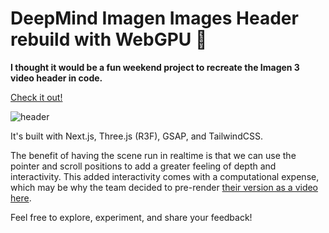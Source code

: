 # DeepMind Imagen Images Header rebuild with WebGPU 🌅

**I thought it would be a fun weekend project to recreate the Imagen 3 video header in code.**

[Check it out!](https://imagen-header-rebuild.vercel.app/)

![header](https://github.com/prag-matt-ic/imagen-header-rebuild/blob/main/public/header.png?raw=true)

It's built with Next.js, Three.js (R3F), GSAP, and TailwindCSS.

The benefit of having the scene run in realtime is that we can use the pointer and scroll positions to add a greater feeling of depth and interactivity.
This added interactivity comes with a computational expense, which may be why the team decided to pre-render [their version as a video here](https://deepmind.google/technologies/imagen-3/).

Feel free to explore, experiment, and share your feedback!
